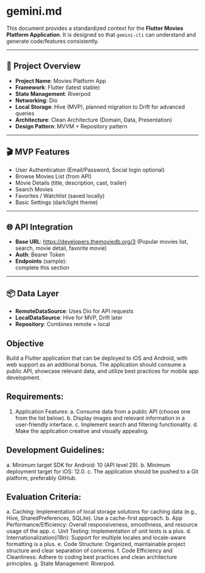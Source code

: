 # gemini.md

This document provides a standardized context for the **Flutter Movies Platform Application**. It is designed so that `gemini-cli` can understand and generate code/features consistently.

---

## 📱 Project Overview
- **Project Name**: Movies Platform App  
- **Framework**: Flutter (latest stable)  
- **State Management**: Riverpod  
- **Networking**: Dio  
- **Local Storage**: Hive (MVP), planned migration to Drift for advanced queries  
- **Architecture**: Clean Architecture (Domain, Data, Presentation)  
- **Design Pattern**: MVVM + Repository pattern  

---

## 🎬 MVP Features
- User Authentication (Email/Password, Social login optional)  
- Browse Movies List (from API)  
- Movie Details (title, description, cast, trailer)  
- Search Movies  
- Favorites / Watchlist (saved locally)  
- Basic Settings (dark/light theme)  

---

## 🌐 API Integration
- **Base URL**: https://developers.themoviedb.org/3 (Popular movies list, search, movie detail, favorite movie) 
- **Auth**: Bearer Token  
- **Endpoints** (sample):  
complete this section 

---

## 📦 Data Layer
- **RemoteDataSource**: Uses Dio for API requests  
- **LocalDataSource**: Hive for MVP, Drift later  
- **Repository**: Combines remote + local  


## Objective 
Build a Flutter application that can be deployed to iOS and Android, with web support as an additional
bonus. The application should consume a public API, showcase relevant data, and utilize best practices
for mobile app development.


## Requirements:
1. Application Features:
a. Consume data from a public API (choose one from the list below).
b. Display images and relevant information in a user-friendly interface.
c. Implement search and filtering functionality.
d. Make the application creative and visually appealing.

## Development Guidelines:
a. Minimum target SDK for Android: 10 (API level 29).
b. Minimum deployment target for iOS: 12.0.
c. The application should be pushed to a Git platform, preferably GitHub.

## Evaluation Criteria:
a. Caching: Implementation of local storage solutions for caching data (e.g., Hive,
SharedPreferences, SQLite). Use a cache-first approach.
b. App Performance/Efficiency: Overall responsiveness, smoothness, and resource usage
of the app.
c. Unit Testing: Implementation of unit tests is a plus.
d. Internationalization(i18n): Support for multiple locales and locale-aware formatting is a
plus.
e. Code Structure: Organized, maintainable project structure and clear separation of
concerns.
f. Code Efficiency and Cleanliness: Adhere to coding best practices and clean architecture
principles.
g. State Management: Riverpod.